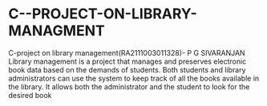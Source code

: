 # C--PROJECT-ON-LIBRARY-MANAGMENT
C-project on library management(RA2111003011328)- P G SIVARANJAN
Library management is a project that manages
and preserves electronic book data based on the demands of
students. Both students and library administrators can use the
system to keep track of all the books available in the library. It
allows both the administrator and the student to look for the
desired book
